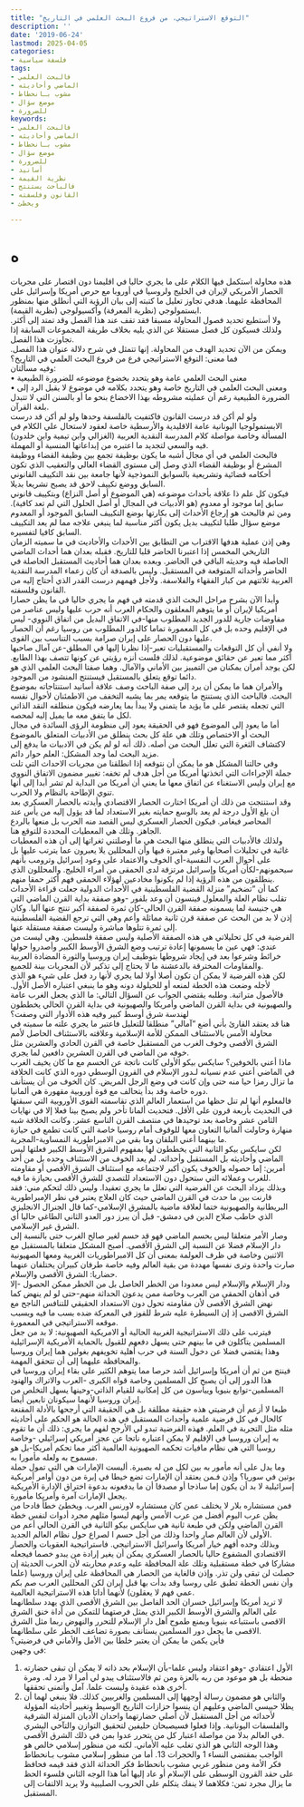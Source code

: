 ```yaml
---
title: "التوقع الاستراتيجي، من فروع البحث العلمي في التاريخ"
description: ''
date: '2019-06-24'
lastmod: 2025-04-05
categories:
- فلسفة سياسية
tags:
- فالبحث العلمي
- الماضي وأحاديثه
- مشوب بـانحطاط
- موضع سؤال
- للضرورة
keywords:
- فالبحث العلمي
- الماضي وأحاديثه
- مشوب بـانحطاط
- موضع سؤال
- للضرورة
- أسانيد
- نظرية القيمة
- فالباحث يستنتج
- القانون وفلسفته
- ويخطئ

---
```

# **ه**

هذه محاولة استكمل فيها الكلام على ما يجري حاليا في اقليمنا دون اقتصار على مجريات الحصار الأمريكي لإيران في الخليج ولروسيا في أوروبا مع حرص أمريكا وإسرائيل على المحافظة عليهما. هدفي تجاوز تعليل ما كتبته إلى بيان الرؤية التي أنطلق منها بمنظور ابستمولوجي (نظرية المعرفة) وأكسيولوجي (نظرية القيمة).  
ولا أستطيع تحديد فصول المحاولة مسبقا فقد تقف عند هذا الفصل وقد تمتد إلى أكثر. ولذلك فسيكون كل فصل مستقلا عن الذي يليه بخلاف طريقة المجموعات السابقة إذا تجاوزت هذا الفصل.  
ويمكن من الآن تحديد الهدف من المحاولة. إنها تتمثل في شرح دلالة عنوان هذا الفصل. فما معنى: التوقع الاستراتيجي فرع من فروع البحث العلمي في التاريخ؟  
وفيه مسألتان:  
• معنى البحث العلمي عامة وهو يتحدد بخضوع موضوعه للضرورة الطبيعية  
• ومعنى البحث العلمي في التاريخ خاصة وهو يتحدد بكلامه في موضوع لا يقبل الرد إلى الضرورة الطبيعية رغم أن عمليته مشروطه بهذا الاخضاع بنحو ما أو بالسنن التي لا تتبدل بلغة القرآن.  
ولو لم أكن قد درست القانون فاكتفيت بالفلسفة وحدها ولو لم أكن قد درست الابستمولوجيا اليونانية عامة الاقليدية والأرسطية خاصة لعقود لاستحال علي الكلام في المسألة وخاصة مواصلة كلام المدرسة النقدية العربية (الغزالي وابن تيمية وابن خلدون) فيه والسعي لتجديد ما اعتبره من إبداعاتها المنسية أو المهملة.  
فالبحث العلمي في أي مجال أشبه ما يكون بوظيفة تجمع بين وظيفة القضاء ووظيفة المشرع أو بوظيفة القضاء الذي وصل إلى مستوى القضاء العالي والتعقيب الذي تكون أحكامه قضائية وتشريعية بالسوابق النموذجية لأنها جامعة بين نقد التكييف القانوني السابق ووضع تكييف لاحق قد يصبح تشريعا بديلا.  
فيكون كل علم ذا علاقة بأحداث موضوعه (هي الموضوع أو أصل النزاع) وبتكييف قانوني سابق إما موجود أو معدوم (هو الأدبيات في المجال أو أصل الحلول التي لم تعد كافية). ومن ثم فالبحث هو إرجاع الأحداث إلى بكارتها بوضع التكييف السابق الموجود أو المعدوم موضع سؤال طلبا لتكييف بديل يكون أكثر مناسبة لما ينبغي علاجه مما لم يعد التكييف السابق كافيا لتفسيره.  
وهي إذن عملية هدفها الاقتراب من التطابق بين الأحداث والأحاديث في ما سميته الزمان التاريخي المخمس إذا اعتبرنا الحاضر قلبا للتاريخ. فقبله بعدان هما أحداث الماضي الحاصلة فيه وحديثه الباقي في الحاضر. وبعده بعدان هما أحاديث المستقبل الحاصلة في الحاضر وأحداثه المتوقعة في المستقبل. وليس بالصدفة أن كان زعماء المدرسة النقدية العربية ثلاثتهم من كبار الفقهاء والفلاسفة. ولأجل فهمهم درست القدر الذي أحتاج إليه من القانون وفلسفته.  
وأبدأ الآن بشرح مراحل البحث الذي قدمته في فهم ما يجري حاليا في ما يظن حصارا أمريكيا لإيران أو ما يتوهم المعلقون والحكام العرب أنه حرب عليها وليس عناصر من مفاوضات جارية للدور الجديد المطلوب منها-في الاتفاق البديل من اتفاق النووي- ليس في الإقليم وحده بل في كل المعمورة تماما كالدور المطلوب من روسيا رغم أن الحصار عليها دون الحصار على إيران صرامة بسبب التناسب بين القوى.  
ولا أنفي أن كل التوقعات والمستقبليات تعبر-إذا نظرنا إليها في المطلق-عن آمال صاحبها أكثر مما تعبر عن حقائق موضوعية. لذلك فلست أنزه رؤيتي عن كونها تتصف بهذا الطابع. لكن يوجد أمران يمكنان من التمييز بين الأماني والآمال. وهما صفتا البحث العلمي الذي هو دائما توقع يتعلق بالمستقبل فيستنتج المنشود من الموجود.  
والأمران هما ما يمكن أن يرد إلى صفة الباحث وصف علاقة أسانيد استنتاجاته بموضوع البحث. فالباحث الذي يستنتج ما يتوقعه يمر بما يشبه التخفف من الاطمئنان لأحوال نفسه التي تجعله يقتصر على ما يؤيد ما يتمنى ولا يبدأ بما يعارضه فيكون منطلقه النقد الذاتي لكل ما يتفق معه ما يميل إليه لمحصه.  
أما ما يعود إلى الموضوع فهو في الحقيقة يعود إلى منظومة الرؤى السائدة في مجال البحث أو الاختصاص وتلك هي علة كل بحث ينطلق من الأدبيات المتعلق بالموضوع لاكتشاف الثغرة التي تعلل البحث من أصله. ذلك أنه لو لم يكن في الادبيات ما يدفع إلى مزيد البحث لما وجد المشكل: العلم حوار دائم.  
وفي حالتنا المشكل هو ما يمكن أن نتوقعه إذا انطلقنا من مجريات الاحداث التي تلت جملة الإجراءات التي اتخذتها أمريكا من أجل هدف لم تخفه: تغيير مضمون الاتفاق النووي مع إيران وليس الاستغناء عن اتفاق معها ما يعني أن أمريكا من البداية لم تشر أبدا إلى أنها تنوي الإطاحة بالنظام ولا الحرب.  
وقد استنتجت من ذلك أن أمريكا اختارت الحصار الاقتصادي وأيدته بالحصار العسكري بعد أن بلغ الأول درجة لم يعد بالوسع حمايته بغير الاستعداد لما قد يؤول إليه من يأس عند المحاصر فيغامر. فيكون الحصار العسكري ليس القصد منه الحرب بل منعها بالردع الجاهز. وتلك هي المعطيات المحددة للتوقع هنا.  
ولذلك فالأدبيات التي ينطلق منها البحث هي ما أوصلتني ثغراتها إلى أن هذه المعطيات غائبة في تحليلات أصحابها وغير معتبرة فيها وأن المحللين يلا يعبرون عما يترتب عليها بل على أحوال العرب النفسية-أي الخوف والاعتماد على وعود إسرائيل وترومب بأنهم سيحمونهم-لكأن أمريكا وإسرائيل مرتزقة لدى الحمقى من أمراء الخليج. والمحللون الذي ينطلقون من هذه الرؤية إذا لم يكونوا مخادعين لهؤلاء الحمقى فهم أكثر حمقا منهم.  
كما أن “تضخيم” منزلة القضية الفلسطينية في الأحداث الدولية جعلت قراءة الأحداث تقلب نظام العلة والمعلول فينسون أن وعد بلفور -وهو صفقة بداية القرن الماضي التي هي جنيسة لما يسمونه صفقة القرن الحالي-كان ثمرة لصفقة أكبر تنتج عنها آليا. وكان إذن لا بد من البحث عن صفقة قرن ثانية مماثلة وأعم وهي التي ترجع القضية الفلسطينية إلى ثمرة تتلوها مباشرة وليست صفقة مستقلة عنها.  
الفرضية في كل تحليلاتي هي هذه الصفقة الأصلية وليس صفقة فلسطين. وهي ليست من عندي: فهي عين ما يسمونها إعادة ترتيب وضع الشرق الأوسط الكبير وأصدروا حولها خرائط وشرعوا بعد في إيجاد شروطها بتوظيف إيران وروسيا والثورة المضادة العربية والمقاومات المخترقة بالدعشنة ما لا يحتاج إلى تذكير لأن المجريات بينة للجميع.  
لكن هذه الفرضية لا يمكن أن تكون أصلا أولا لما يجري لأنها رد فعل على شيء هو الذي لأجله وضعت هذه الخطة لمنعه أو للحيلولة دونه وهو ما ينبغي اعتباره الأصل الأول. فالأصول متراتبة. وطلبه يقتضي الجواب عن السؤال التالي: ما الذي يجعل الغرب عامة والصهيونية في بداية القرن الماضي وأمريكا والصهيونية في بداية القرن الحالي يخططون لهندسة شرق أوسط كبير وفيه هذه الأدوار التي وصفت؟  
هنا قد يعتقد القارئ بأني أضع “آمالي” منطلقا للتعليل فاعتبر ما يجري علته ما سميته في محاولة الأمس بالاستئناف الممكن للأمة الإسلامية وعلاقته بالاستئناف الحاصل لأمم الشرق الأقصى وخوف الغرب من المستقبل خاصة في القرن الحادي والعشرين مثل خوفه من الماضي في القرن العشرين دافعين لما يجري.  
ماذا أعني بالخوفين؟ سايكس بيكو الأولى كانت ناتجة عن الحسم مع ما كان يخيف الغرب في الماضي أعني عدم نسيانه لـدور الإسلام في القرون الوسطي دوره الذي كانت الخلافة ما تزال رمزا حيا منه حتى وإن كانت في وضع الرجل المريض. كان الخوف من أن يستأنف دوره خاصة وقد بدأ يتحالف مع قوة أوروبية مقهورة هي ألمانيا.  
فالمعلوم أنها لم تنل حظها من استعمار العالم الذي تقاسمته القوى الأوروبية التي سبقتها في التحديث بأربعة قرون على الأقل. فتحديث ألمانا تأخر ولم يصبح بينا فعلا إلا في نهايات الثامن عشر وخاصة بعد توحيدها في منتصف القرن التاسع عشر. وكانت الخلافة شبه منهارة وحاولت ألمانيا التعاون معها للوقوف أمام روسيا خاصة التي كانت تطمع في حيازة ما بينهما أعني البلقان وما بقي من الامبراطورية النمساوية-المجرية.  
لكن سايكس بيكو الثانية التي يخططون لها بمفهوم الشرق الأوسط الكبير فعلتها ليس الماضي وأحاديثه بل المستقبل وأحداثه. لم يعد الخوف من الاستئناف وحده بل من أحد أمرين: إما حصوله والخوف يكون أكبر لاجتماعه مع استئناف الشرق الأقصى أو مقاومته للغرب وعملائه التي ستحول دون الاستعداد للتصدي للشرق الأقصى بحيازة ما فيه.  
وبذلك يزداد البحث عن الفرضية التي تعلل ما يجري تعقيدا. وليس ذلك لتحكم مني: فقد قارنت بين ما حدث في القرن الماضي حيث كان العلاج يعتبر في نظر الإمبراطورية البريطانية والصهيونية ختما لعلاقة ماضية بالمشرق الإسلامي-كما قال الجنرال الانجليزي الذي خاطب صلاح الدين في دمشق- قبل أن يبرز دور العدو الثاني الطاغي حاليا أي الشرق غير الإسلامي.  
وصار الأمر متعلقا ليس بحسم الماضي فهو قد حسم لغير صالح الغرب حتى بالنسبة إلى دار الإسلام فضلا عن النسبة إلى الشرق الأقصى. أصبح المشكل متعلقا بالمستقبل مع الاثنين وخاصة في ظرف العولمة بمعنى أن كل الامبراطوريات الغربية ومعها الصهيونية صارت واحدة وترى نفسها مهددة من بقية العالم وفيه خاصة طرفان كبيران يختلفان عنهما حضاريا: الشرق الأقصى والإسلام.  
ودار الإسلام والإسلام ليس معدودا من الخطر الحاصل بل من الخطر ممكن الحصول -إلا في أذهان الحمقى من العرب وخاصة ممن يدعون الحداثة منهم-حتى لو لم ينهض كما نهض الشرق الأقصى لأن مقاومته تحول دون الاستعداد الحقيقي للتنافس الناجح مع الشرق الاقصى إذ إن السيطرة عليه شرط للفوز في المعركة ضده بسب ما فيه وبسبب موقعه الاستراتيجي في المعمورة.  
فيترتب على ذلك الاستراتيجية الغربية الحالية أو الامريكية الصهيونية: لا بد من جعل المسلمين يتآكلون في ما بينهم حتى يسهل دفعهم للقبول بالحماية الأمريكية الإسرائيلية وهذا يقتضي فضلا عن دخول السنة في حرب أهلية تخويفهم بغولين هما إيران وروسيا والمحافظة عليهما إلى أن تتحقق المهمة.  
فينتج من ثم أن أمريكا وإسرائيل أشد حرصا مما يتوهم الكثير على بقاء إيران وروسيا في هذا الدور إلى أن يصبح كل المسلمين وخاصة قواه الكبرى -العرب والاتراك والهنود المسلمين-توابع بنيويا وييأسون من كل إمكانية للقيام الذاتي-وحينها يسهل التخلص من إيران وروسيا لأنهما سيكونان تابعين أيضا.  
طبعا لا أزعم أن فرضيتي هذه حقيقة مطلقة بل هي الحقيقة التي أرجحها بالأدلة المقنعة كالحال في كل فرضية علمية وأحداث المستقبل في هذه الحالة هو الحكم على أحاديثه مثله مثل التجربة في العلم. فهذه الفرضية تبدو لي الأرجح لفهم ما يجري: ذلك أن ما تقوم به إيران وروسيا في الإقليم لا يمكن اعتباره ناتجا عن عجز أمريكي إسرائيلي -وخاصة روسيا التي هي نظام مافيات تحكمه الصهيونية العالمية أكثر مما تحكم أمريكا-بل هو مسموح به ولعله مأمورا به.  
وما يدل على أنه مأمور به بين لكل من له بصيرة. أليست الإمارات هي التي تمول حملة بوتين في سوريا؟ وإذن فـمن يعتقد أن الإمارات تضع خيطا في إبرة من دون أوامر أمريكية إسرائيلية لا بد أن يكون إما ساذجا أو مصدقا أن ما يدفعونه بدعوة اختراق الإدارة الأمريكية يجعل الإمارات آمرة وأمريكا مأمورة.  
فمن مستشاره بلار لا يختلف عمن كان مستشاره لاورنس العرب. ويخطئ خطأ فادحا من يظن عرب اليوم أفضل من عرب الأمس وأنهم ليسوا مثلهم مجرد أدوات لنفس خطة القرن الماضي ولكن في طبعة ثانية هي سايكس بيكو الثانية في القرن الحالي أعم من الأولى لأن العالم صار واحدا وذلك من أجل حسم ا لصراع حول نظام العالم الجديد.  
وبذلك وحده أفهم خيار أمريكا واسرائيل الاستراتيجي. فاستراتيجية العقوبات والحصار الاقتصادي المشفوع حاليا بالحصار العسكري يمكن أن يغير إرادة من يبدو خصما فيجعله مشاركا في خطة مستقبلية وتلك علة المحافظة عليه وعدم محاربته لأن الحرب الحديثة إن حصلت لن تبقى ولن تذر. وإذن فالغاية من الحصار هي المحافظة على إيران وروسيا (علما وأن نفس الخطة تطبق على روسبا وقد بدأت بها قبل إيران لكن المحللين العرب صم بكم عمي فهم لا يعقلون) لأنهما أداتا هذه الاستراتيجية العالمية.  
لا تريد أمريكا وإسرائيل خسران الحد الفاصل بين الشرق الأقصى الذي يهدد سلطانهما على العالم والشرق الأوسط الكبير الذي يمثل فرصتهما للتمكن من أداة خنق الشرق الاقصى باستتباعه بنيويا وبمنع طموح أهل دار الإسلام للتحرر والنهوض ربما مثل الشرق الاقصى ما يجعل دور المسلمين يستأنف بصورة تضاعف الخطر على سلطانهما.  
فأين يكمن ما يمكن أن يعتبر خلطا بين الأمل والأماني في فرضيتي؟  
في وجهين:  
1. الأول اعتقادي -وهو اعتقاد وليس علما-بأن الإسلام بحد ذاته لا يمكن أن تبقى حضارته منحطة بل هو موعود من ربه بالعزة ومن ثم فالاستئناف يبدو لي أمرا لا مرد له. ومرة أخرى هذه عقيدة وليست علما. آمل وأتمنى تحققها.  
2. والثاني هو مضمون رسالة أوجهها إلى المسلمين والغربيين كذلك. فلا ينبغي لهما أن يظلا حبيسي الماضي وعليهم أن ينسوا حزازات التاريخ الوسيط وتغيير أحاديثه المؤولة لأحداثه من أجل المستقبل لأن أصلي حضارتهما واحدان الأديان المنزلة الشرقية والفلسفات اليونانية. وإذا فعلوا فسيصبحان حليفين لتحقيق التوازن والتآخي البشري في العالم بدلا من مواصلة اعتبار كل من يتحرر عدوا بمن في ذلك الشرق الأقصى.  
وهذا الوجه الثاني هو الذي تغلب عليه الأماني. لكنه من منظور إسلامي خالص هو الواجب بمقتضى النساء 1 والحجرات 13. أما من منظور إسلامي مشوب بـانحطاط فكر الأمة ومن منظور غربي مشوب بانحطاط فكر الحداثة الذي فقد قيمه فحافظ على حقد القرون الوسطى على الإسلام أو عاد إليها أما هذا الوجه الثاني فلسوء الحظ ما يزال مجرد تمن: فكلاهما لا ينفك يتكلم على الحروب الصليبية ولا يريد الالتفات إلى المستقبل.

###
